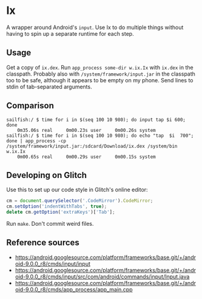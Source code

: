 # Ix
A wrapper around Android's `input`.
Use Ix to do multiple things without having to spin up a separate runtime for each step.

## Usage
Get a copy of `ix.dex`.
Run `app_process some-dir w.ix.Ix` with `ix.dex` in the classpath.
Probably also with `/system/framework/input.jar` in the classpath too to be safe, although it appears to be empty on my phone.
Send lines to stdin of tab-separated arguments.

## Comparison
```
sailfish:/ $ time for i in $(seq 100 10 980); do input tap $i 600; done
    0m35.06s real     0m00.23s user     0m00.26s system
sailfish:/ $ time for i in $(seq 100 10 980); do echo "tap	$i	700"; done | app_process -cp /system/framework/input.jar:/sdcard/Download/ix.dex /system/bin w.ix.Ix
    0m00.65s real     0m00.29s user     0m00.15s system
```

## Developing on Glitch
Use this to set up our code style in Glitch's online editor:
```js
cm = document.querySelector('.CodeMirror').CodeMirror;
cm.setOption('indentWithTabs', true);
delete cm.getOption('extraKeys')['Tab'];
```

Run `make`.
Don't commit weird files.

## Reference sources
- https://android.googlesource.com/platform/frameworks/base.git/+/android-9.0.0_r8/cmds/input/input
- https://android.googlesource.com/platform/frameworks/base.git/+/android-9.0.0_r8/cmds/input/src/com/android/commands/input/Input.java
- https://android.googlesource.com/platform/frameworks/base.git/+/android-9.0.0_r8/cmds/app_process/app_main.cpp
